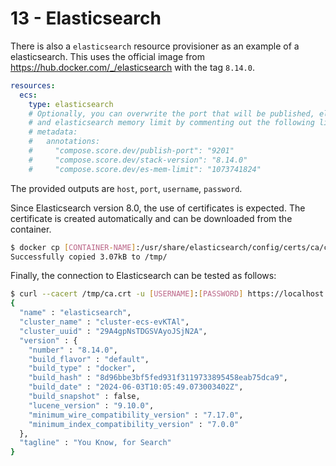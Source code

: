 # 13 - Elasticsearch

There is also a `elasticsearch` resource provisioner as an example of a elasticsearch.
This uses the official image from <https://hub.docker.com/_/elasticsearch> with the tag `8.14.0`.

```yaml
resources:
  ecs:
    type: elasticsearch
    # Optionally, you can overwrite the port that will be published, elasticsearch stack version,
    # and elasticsearch memory limit by commenting out the following lines
    # metadata:
    #   annotations:
    #     "compose.score.dev/publish-port": "9201"
    #     "compose.score.dev/stack-version": "8.14.0"
    #     "compose.score.dev/es-mem-limit": "1073741824"
```

The provided outputs are `host`, `port`, `username`, `password`.

Since Elasticsearch version 8.0, the use of certificates is expected.
The certificate is created automatically and can be downloaded from the container.

```sh
$ docker cp [CONTAINER-NAME]:/usr/share/elasticsearch/config/certs/ca/ca.crt /tmp/
Successfully copied 3.07kB to /tmp/
```

Finally, the connection to Elasticsearch can be tested as follows:

```sh
$ curl --cacert /tmp/ca.crt -u [USERNAME]:[PASSWORD] https://localhost:[PORT]
{
  "name" : "elasticsearch",
  "cluster_name" : "cluster-ecs-evKTAl",
  "cluster_uuid" : "29A4gpNsTDGSVAyoJSjN2A",
  "version" : {
    "number" : "8.14.0",
    "build_flavor" : "default",
    "build_type" : "docker",
    "build_hash" : "8d96bbe3bf5fed931f3119733895458eab75dca9",
    "build_date" : "2024-06-03T10:05:49.073003402Z",
    "build_snapshot" : false,
    "lucene_version" : "9.10.0",
    "minimum_wire_compatibility_version" : "7.17.0",
    "minimum_index_compatibility_version" : "7.0.0"
  },
  "tagline" : "You Know, for Search"
}
```
